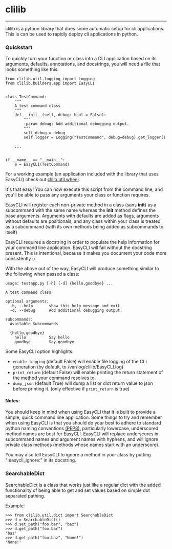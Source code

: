 # clilib
---
clilib is a python library that does some automatic setup for cli applications. This is can be used to rapidly deploy cli applications in python.

### Quickstart

To quickly turn your function or class into a CLI application based on its arguments, defaults, annotations, and docstrings,
you will need a file that looks something like this:
```
from clilib.util.logging import Logging
from clilib.builders.app import EasyCLI


class TestCommand:
    """
    A test command class
    """
    def __init__(self, debug: bool = False):
        """
        :param debug: Add additional debugging output.
        """
        self.debug = debug
        self.logger = Logging("TestCommand", debug=debug).get_logger()

    ...


if __name__ == "__main__":
    e = EasyCLI(TestCommand)
```

For a working example (an application included with the library that uses EasyCLI) check out [clilib.util.wheel](https://github.com/gageleblanc/clilib/blob/master/clilib/util/wheel.py).

It's that easy! You can now execute this script from the command line, and you'll be able to pass any arguments your class
or function requires. 

EasyCLI will register each non-private method in a class (sans __init__) as a subcommand with the same name whereas the __init__ method defines
the base arguments. Arguments with defaults are added as flags, arguments without defaults are positionals, and any class
within your class is treated as a subcommand (with its own methods being added as subcommands to itself)

EasyCLI requires a docstring in order to populate the help information for your command line application. EasyCLI will fail
without the docstring present. This is intentional, because it makes you document your code more consistently :)

With the above out of the way, EasyCLI will produce something similar to the following when passed a class:
```
usage: testapp.py [-h] [-d] {hello,goodbye} ...

A test command class

optional arguments:
  -h, --help       show this help message and exit
  -d, --debug      Add additional debugging output.

subcommands:
  Available Subcommands

  {hello,goodbye}
    hello          Say hello
    goodbye        Say goodbye
```

Some EasyCLI option highlights:
* `enable_logging` (default False) will enable file logging of the CLI generation (by default, to /var/log/clilib/EasyCLI.log)
* `print_return` (default False) will enable printing the return statement of the method your command resolves to.
* `dump_json` (default True) will dump a list or dict return value to json before printing it. (only effective if `print_return` is true)

#### Notes:
You should keep in mind when using EasyCLI that it is built to provide a simple, quick command line application. Some things
to try and remember when using EasyCLI is that you should do your best to adhere to standard python naming conventions [(PEP8),](https://www.python.org/dev/peps/pep-0008/#naming-conventions)
particularly lowercase, underscored method names are best for EasyCLI. EasyCLI will replace underscores in subcommand names
and argument names with hyphens, and will ignore private class methods (methods whose names start with an underscore). 

You may also tell EasyCLI to ignore a method in your class by putting ":easycli_ignore:" in its docstring.

### SearchableDict

SearchableDict is a class that works just like a regular dict with the added functionality of being able to get and set 
values based on simple dot separated pathing.

Example:
```
>>> from clilib.util.dict import SearchableDict
>>> d = SearchableDict()
>>> d.set_path("foo.bar", "baz")
>>> d.get_path("foo.bar")
'baz'
>>> d.get_path("foo.baz", "None!")
'None!'
```